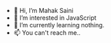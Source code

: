 - 👋 Hi, I’m Mahak Saini
- 👀 I’m interested in JavaScript
- 🌱 I’m currently learning nothing.
- 📫 You can't reach me..


